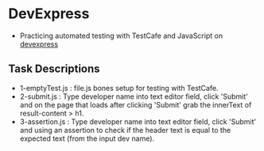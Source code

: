 # DevExpress
- Practicing automated testing with TestCafe and JavaScript on [devexpress](http://devexpress.github.io/testcafe/example)

## Task Descriptions
- 1-emptyTest.js : file.js bones setup for testing with TestCafe.
- 2-submit.js : Type developer name into text editor field, click 'Submit' and on the page that loads after clicking 'Submit' grab the innerText of result-content > h1.
- 3-assertion.js : Type developer name into text editor field, click 'Submit' and using an assertion to check if the header text is equal to the expected text (from the input dev name).
